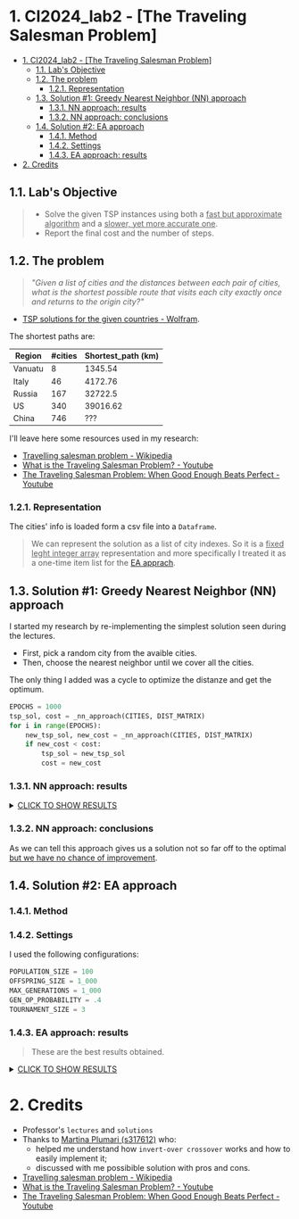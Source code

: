 # 1. CI2024_lab2 - [The Traveling Salesman Problem]

- [1. CI2024\_lab2 - \[The Traveling Salesman Problem\]](#1-ci2024_lab2---the-traveling-salesman-problem)
  - [1.1. Lab's Objective](#11-labs-objective)
  - [1.2. The problem](#12-the-problem)
    - [1.2.1. Representation](#121-representation)
  - [1.3. Solution #1: Greedy Nearest Neighbor (NN) approach](#13-solution-1-greedy-nearest-neighbor-nn-approach)
    - [1.3.1. NN approach: results](#131-nn-approach-results)
    - [1.3.2. NN approach: conclusions](#132-nn-approach-conclusions)
  - [1.4. Solution #2: EA approach](#14-solution-2-ea-approach)
    - [1.4.1. Method](#141-method)
    - [1.4.2. Settings](#142-settings)
    - [1.4.3. EA approach: results](#143-ea-approach-results)
- [2. Credits](#2-credits)

## 1.1. Lab's Objective

> - Solve the given TSP instances using both a <u>fast but approximate algorithm</u> and a <u>slower, yet more accurate one</u>.
> - Report the final cost and the number of steps.

## 1.2. The problem

> *"Given a list of cities and the distances between each pair of cities, what is the shortest possible route that visits each city exactly once and returns to the origin city?"*

- [TSP solutions for the given countries - Wolfram](https://www.wolframcloud.com/obj/giovanni.squillero/Published/Lab2-tsp.nb).

The shortest paths are:

| Region  | #cities | Shortest_path (km) |
|---------|---------|--------------------|
| Vanuatu | 8       | 1345.54            |
| Italy   | 46      | 4172.76            |
| Russia  | 167     | 32722.5            |
| US      | 340     | 39016.62           |
| China   | 746     | ???                |


I'll leave here some resources used in my research:

- [Travelling salesman problem - Wikipedia](https://en.wikipedia.org/wiki/Travelling_salesman_problem)
- [What is the Traveling Salesman Problem? - Youtube](https://www.youtube.com/watch?v=1pmBjIZ20pE&ab_channel=AlphaOpt)
- [The Traveling Salesman Problem: When Good Enough Beats Perfect - Youtube](https://www.youtube.com/watch?app=desktop&v=GiDsjIBOVoA&ab_channel=Reducible)

### 1.2.1. Representation

The cities' info is loaded form a csv file into a `Dataframe`.

> We can represent the solution as a list of city indexes. So it is a <u>fixed leght integer array</u> representation and more specifically I treated it as a one-time item list for the [EA apprach](#14-solution-2-ea-approach).

## 1.3. Solution #1: Greedy Nearest Neighbor (NN) approach

I started my research by re-implementing the simplest solution seen during the lectures.

- First, pick a random city from the avaible cities.
- Then, choose the nearest neighbor until we cover all the cities.

The only thing I added was a cycle to optimize the distanze and get the optimum.

```py
EPOCHS = 1000
tsp_sol, cost = _nn_approach(CITIES, DIST_MATRIX)
for i in range(EPOCHS):
    new_tsp_sol, new_cost = _nn_approach(CITIES, DIST_MATRIX)
    if new_cost < cost:
        tsp_sol = new_tsp_sol
        cost = new_cost
```

### 1.3.1. NN approach: results

<details>
    <summary><u>CLICK TO SHOW RESULTS</u></summary>
    <table>
        <tr>
            <th>Region</th>
            <th>Shortest_path (km)</th>
            <th>Graph</th>
        </tr>
        <tr>
            <td>Vanuatu</td>
            <td>1475.5281</td>
            <td><img src='imgs/nn_vanuatu.png' style='width:75%'></td>
        </tr>
        <tr>
            <td>Italy</td>
            <td>4436.0318</td>
        <td><img src='imgs/nn_italy.png' style='width:75%'></td>
        </tr>
        <tr>
            <td>Russia</td>
            <td>40051.5870</td>
            <td><img src='imgs/nn_russia.png' style='width:75%'></td>
        </tr>
        <tr>
            <td>US</td>
            <td>46244.3330</td>
            <td><img src='imgs/nn_us.png' style='width:75%'></td>
        </tr>
        <tr>
            <td>China</td>
            <td>62161.0910</td>
            <td><img src='imgs/nn_china.png' style='width:75%'></td>
        </tr>
    </table>
</details>

### 1.3.2. NN approach: conclusions

As we can tell this approach gives us a solution not so far off to the optimal <u>but we have no chance of improvement</u>.

## 1.4. Solution #2: EA approach

### 1.4.1. Method



### 1.4.2. Settings

I used the following configurations:

```py
POPULATION_SIZE = 100
OFFSPRING_SIZE = 1_000
MAX_GENERATIONS = 1_000
GEN_OP_PROBABILITY = .4
TOURNAMENT_SIZE = 3
```

### 1.4.3. EA approach: results

> These are the best results obtained.

<details>
    <summary><u>CLICK TO SHOW RESULTS</u></summary>
    <table>
        <tr>
            <th>Region</th>
            <th>Shortest_path (km)</th>
            <th>Optimal_path (km)</th>
            <th>Calls</th>
            <th>Graph</th>
        </tr>
        <tr>
            <td>Vanuatu</td>
            <td>1345.5450</td>
            <td>1345.54</td>
            <td>80786</td>
            <td><img src='imgs/ea_vanuatu.png' style='width:75%'></td>
        </tr>
        <tr>
            <td>Italy</td>
            <td>4181.6200</td>
            <td>4172.76</td>
            <td>1001102</td>
            <td><img src='imgs/ea_italy.png' style='width:75%'></td>
        </tr>
        <tr>
            <td>Russia</td>
            <td>34270.4990</td>
            <td>32722.5</td>
            <td>1001102</td>
            <td><img src='imgs/ea_russia.png' style='width:75%'></td>
        </tr>
        <tr>
            <td>US</td>
            <td>39336.2276</td>
            <td>39016.62</td>
            <td>1001102</td>
            <td><img src='imgs/ea_us.png' style='width:75%'></td>
        </tr>
        <tr>
            <td>China</td>
            <td>54366.4977</td>
            <td>???</td>
            <td>1001102</td>
            <td><img src='imgs/ea_china.png' style='width:75%'></td>
        </tr>
    </table>
</details>

# 2. Credits

- Professor's `lectures` and `solutions`
- Thanks to [Martina Plumari (s317612)](https://github.com/MartinaPlumari) who:
  - helped me understand how `invert-over crossover` works and how to easily implement it;
  - discussed with me possibible solution with pros and cons.
- [Travelling salesman problem - Wikipedia](https://en.wikipedia.org/wiki/Travelling_salesman_problem)
- [What is the Traveling Salesman Problem? - Youtube](https://www.youtube.com/watch?v=1pmBjIZ20pE&ab_channel=AlphaOpt)
- [The Traveling Salesman Problem: When Good Enough Beats Perfect - Youtube](https://www.youtube.com/watch?app=desktop&v=GiDsjIBOVoA&ab_channel=Reducible)